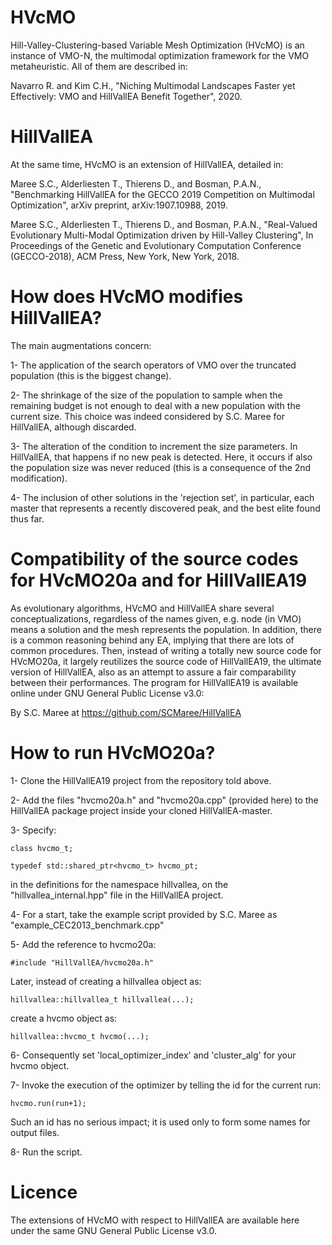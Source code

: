 # HVcMO

Hill-Valley-Clustering-based Variable Mesh Optimization (HVcMO) is an instance of VMO-N, the multimodal optimization framework for the VMO metaheuristic. All of them are described in:

Navarro R. and Kim C.H., "Niching Multimodal Landscapes Faster yet Effectively: VMO and HillVallEA Benefit Together", 2020.

# HillVallEA

At the same time, HVcMO is an extension of HillVallEA, detailed in:

Maree S.C., Alderliesten T., Thierens D., and Bosman, P.A.N., "Benchmarking HillVallEA for the GECCO 2019 Competition on Multimodal Optimization", arXiv preprint, arXiv:1907.10988, 2019.

Maree S.C., Alderliesten T., Thierens D., and Bosman, P.A.N., "Real-Valued Evolutionary Multi-Modal Optimization driven by Hill-Valley Clustering", In Proceedings of the Genetic and Evolutionary Computation Conference (GECCO-2018), ACM Press, New York, New York, 2018.

# How does HVcMO modifies HillVallEA?

The main augmentations concern:

1- The application of the search operators of VMO over the truncated population (this is the biggest change).

2- The shrinkage of the size of the population to sample when the remaining budget is not enough to deal with a new population with the current size. This choice was indeed considered by S.C. Maree for HillVallEA, although discarded.

3- The alteration of the condition to increment the size parameters. In HillVallEA, that happens if no new peak is detected. Here, it occurs if also the population size was never reduced (this is a consequence of the 2nd modification).

4- The inclusion of other solutions in the 'rejection set', in particular, each master that represents a recently discovered peak, and the best elite found thus far.
    
# Compatibility of the source codes for HVcMO20a and for HillVallEA19

As evolutionary algorithms, HVcMO and HillVallEA share several conceptualizations, regardless of the names given, e.g. node (in VMO) means a solution and the mesh represents the population. In addition, there is a common reasoning behind any EA, implying that there are lots of common procedures. Then, instead of writing a totally new source code for HVcMO20a, it largely reutilizes the source code of HillVallEA19, the ultimate version of HillVallEA, also as an attempt to assure a fair comparability between their performances. The program for HillVallEA19 is available online under GNU General Public License v3.0:

By S.C. Maree at 
https://github.com/SCMaree/HillVallEA

# How to run HVcMO20a?

1- Clone the HillVallEA19 project from the repository told above.

2- Add the files "hvcmo20a.h" and "hvcmo20a.cpp" (provided here) to the HillVallEA package project inside your cloned HillVallEA-master.

3- Specify:

	class hvcmo_t;

	typedef std::shared_ptr<hvcmo_t> hvcmo_pt;

in the definitions for the namespace hillvallea, on the "hillvallea_internal.hpp" file in the HillVallEA project.

4- For a start, take the example script provided by S.C. Maree as "example_CEC2013_benchmark.cpp"

5- Add the reference to hvcmo20a:

	#include "HillVallEA/hvcmo20a.h"

Later, instead of creating a hillvallea object as:
	
	hillvallea::hillvallea_t hillvallea(...);

create a hvcmo object as:

	hillvallea::hvcmo_t hvcmo(...);

6- Consequently set 'local_optimizer_index' and 'cluster_alg' for your hvcmo object.

7- Invoke the execution of the optimizer by telling the id for the current run:

	hvcmo.run(run+1);

Such an id has no serious impact; it is used only to form some names for output files.

8- Run the script.

# Licence

The extensions of HVcMO with respect to HillVallEA are available here under the same GNU General Public License v3.0.
